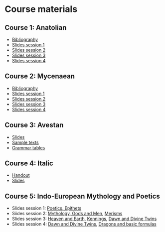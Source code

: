 # Course materials

## Course 1: Anatolian
- [Bibliography](anatolian_bibl.pdf)
- [Slides session 1](anatolian1.pdf)
- [Slides session 2](anatolian2.pdf)
- [Slides session 3](anatolian3.pdf)
- [Slides session 4](anatolian4.pdf)

## Course 2: Mycenaean
- [Bibliography](mycenaean_bibl.pdf)
- [Slides session 1](mycenaean1.pdf)
- [Slides session 2](mycenaean2.pdf)
- [Slides session 3](mycenaean3.pdf)
- [Slides session 4](mycenaean4.pdf)

## Course 3: Avestan
- [Slides](avestan.pdf)
- [Sample texts](avestan_texts.pdf)
- [Grammar tables](avesan_grammar.pdf)

## Course 4: Italic
- [Handout](italic_handout.pdf)
- [Slides](italic1.pdf)

## Course 5: Indo-European Mythology and Poetics 
- Slides session 1: [Poetics, Epithets](poetics1.pdf)
- Siides session 2: [Mythology, Gods and Men](poetics2.pdf), [Merisms](poetics3.pdf)
- Slides session 3: [Heaven and Earth](poetics4.pdf), [Kennings](poetics5.pdf), [Dawn and Divine Twins](poetics6.pdf)
- Slides session 4: [Dawn and Divine Twins](poetics7.pdf), [Dragons and basic formulas](poetics8.pdf)

  
